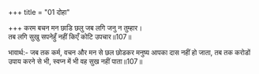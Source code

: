 +++
title = "01 दोहा"

+++
करम बचन मन छाडि छलु जब लगि जनु न तुम्हार।  
तब लगि सुखु सपनेहुँ नहीं किएँ कोटि उपचार॥107॥  

भावार्थ:- जब तक कर्म, वचन और मन से छल छोडकर मनुष्य आपका दास नहीं हो जाता, तब तक करोडों उपाय करने से भी, स्वप्न में भी वह सुख नहीं पाता॥107॥  



